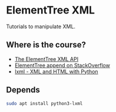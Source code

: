 # ElementTree XML

Tutorials to manipulate XML.

## Where is the course?

- [The ElementTree XML API](https://docs.python.org/3.7/library/xml.etree.elementtree.html)
- [ElementTree append on StackOverflow](https://stackoverflow.com/questions/22772739/python-xml-etree-elementtree-append-to-subelement)
- [lxml - XML and HTML with Python](https://lxml.de/)

## Depends

```bash
sudo apt install python3-lxml
```